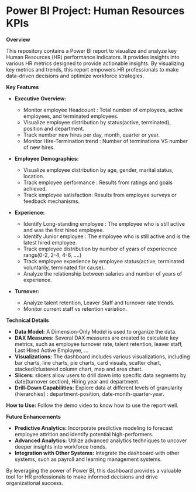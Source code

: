 # Power BI Project: Human Resources KPIs

**Overview**

This repository contains a Power BI report to visualize and analyze key Human Resources (HR) performance indicators. It provides insights into various HR metrics designed to provide actionable insights. By visualizing key metrics and trends, this report empowers HR professionals to make data-driven decisions and optimize workforce strategies.

**Key Features**

* **Executive Overview:**

  - Monitor employee Headcount : Total number of employees, active employees, and terminated employees.
  - Visualize employee distribution by status(active, terminated), position and department.
  - Track number new hires per day, month, quarter or year.
  - Monitor Hire-Termination trend : Number of terminations VS number of new hires.

* **Employee Demographics:**

  - Visualize employee distribution by age, gender, marital status, location.
  - Track employee performance : Results from ratings and goals achieved.
  - Track employee satisfaction: Results from employee surveys or feedback mechanisms.

* **Experience:**

  - Identify Long-standing employee :  The employee who is still active and was the first hired employee.
  - Identify Junior employee : The employee who is still active and  is the latest hired employee.
  - Track employee distribution by number of years of experiecnce rangs(0-2, 2-4, 4-6, ....) 
  - Track employee experience by employee status(active, terminated voluntarily, terminated for cause).
  - Analyze the relationship between salaries and number of years of experience.

* **Turnover:**

  - Analyze talent retention, Leaver Staff and  turnover rate trends.
  - Monitor current staff vs retention variation.


**Technical Details**

* **Data Model:** A Dimension-Only Model is used to organize the data.
* **DAX Measures:** Several DAX measures are created to calculate key metrics, such as employee turnover rate, talent retention, leaver staff, Last Hired Active Employee, ...
* **Visualizations:** The dashboard includes various visualizations, including bar charts, line charts, pie charts, card visuals, scatter chart, stacked/clustered column chart, map and area chart.
* **Slicers:**  slicers allow users to drill down into specific data segments by date(turnover section), Hiring year and department.
* **Drill-Down Capabilities:** Explore data at different levels of granularity (hierarchies) : department-position, date-month-quarter-year.

 **How to Use:**
 Follow the demo video to know how to use the report well. 


**Future Enhancements**

* **Predictive Analytics:** Incorporate predictive modeling to forecast employee attrition and identify potential high-performers.
* **Advanced Analytics:** Utilize advanced analytics techniques to uncover deeper insights into workforce trends.
* **Integration with Other Systems:** Integrate the dashboard with other systems, such as payroll and learning management systems.

By leveraging the power of Power BI, this dashboard provides a valuable tool for HR professionals to make informed decisions and drive organizational success.
